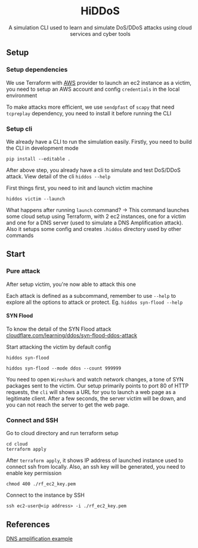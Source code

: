 <h1 align="center">HiDDoS</h1>
<p align="center">A simulation CLI used to learn and simulate DoS/DDoS attacks using cloud services and cyber tools</p>

## Setup

### Setup dependencies

We use Terraform with [AWS](https://docs.aws.amazon.com/) provider to launch an ec2 instance as a victim, you need to setup an AWS account and config `credentials` in the local environment

To make attacks more efficient, we use `sendpfast` of `scapy` that need `tcpreplay` dependency, you need to install it before running the CLI

### Setup cli

We already have a CLI to run the simulation easily. Firstly, you need to build the CLI in development mode

```shell
pip install --editable .
```

After above step, you already have a cli to simulate and test DoS/DDoS attack. View detail of the cli `hiddos --help`

First things first, you need to init and launch victim machine

```shell
hiddos victim --launch
```

What happens after running `launch` command?
-> This command launches some cloud setup using Terraform, with 2 ec2 instances, one for a victim and one for a DNS server (used to simulate a DNS Amplification attack). Also it setups some config and creates `.hiddos` directory used by other commands

## Start

### Pure attack

After setup victim, you're now able to attack this one

Each attack is defined as a subcommand, remember to use `--help` to explore all the options to attack or protect. Eg. `hiddos syn-flood --help`

#### SYN Flood

To know the detail of the SYN Flood attack [cloudflare.com/learning/ddos/syn-flood-ddos-attack](https://www.cloudflare.com/learning/ddos/syn-flood-ddos-attack/)

Start attacking the victim by default config

```shell
hiddos syn-flood
```

```shell
hiddos syn-flood --mode ddos --count 999999
```

You need to open `Wireshark` and watch network changes, a tone of SYN packages sent to the victim. Our setup primarily points to port 80 of HTTP requests, the `cli` will shows a URL for you to launch a web page as a legitimate client. After a few seconds, the server victim will be down, and you can not reach the server to get the web page.

### Connect and SSH

Go to cloud directory and run terraform setup

```shell
cd cloud
terraform apply
```

After `terraform apply`, it shows IP address of launched instance used to connect ssh from locally. Also, an ssh key will be generated, you need to enable key permission

```shell
chmod 400 ./rf_ec2_key.pem
```

Connect to the instance by SSH

```shell
ssh ec2-user@<ip address> -i ./rf_ec2_key.pem
```

## References

[DNS amplification example](https://gist.github.com/thom-s/7b3fcdcb88c0670167ccdd6ebca3c924?permalink_comment_id=3578341)
